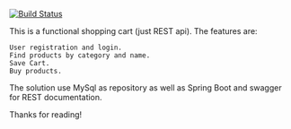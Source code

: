 [![Build Status](https://semaphoreci.com/api/v1/lucasaguirre/shopping/branches/master/shields_badge.svg)](https://semaphoreci.com/lucasaguirre/shopping)


This is a functional shopping cart (just REST api). The features are:

    User registration and login.
    Find products by category and name.
    Save Cart.
    Buy products.

The solution use MySql as repository as well as Spring Boot and swagger for REST documentation.

Thanks for reading!
